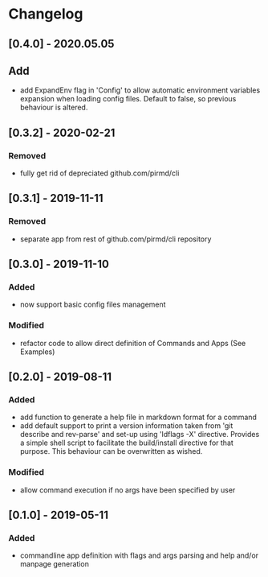 # Changelog

## [0.4.0] - 2020.05.05
## Add
- add ExpandEnv flag in 'Config' to allow automatic environment variables
  expansion when loading config files. Default to false, so previous behaviour
  is altered.

## [0.3.2] - 2020-02-21
### Removed
- fully get rid of depreciated github.com/pirmd/cli

## [0.3.1] - 2019-11-11
### Removed
- separate app from rest of github.com/pirmd/cli repository

## [0.3.0] - 2019-11-10
### Added
- now support basic config files management
### Modified
- refactor code to allow direct definition of Commands and Apps (See Examples)

## [0.2.0] - 2019-08-11
### Added
- add function to generate a help file in markdown format for a command 
- add default support to print a version information taken from 'git
  describe and rev-parse' and set-up using 'ldflags -X' directive. Provides a
  simple shell script to facilitate the build/install directive for that purpose.
  This behaviour can be overwritten as wished.
### Modified
- allow command execution if no args have been specified by user

## [0.1.0] - 2019-05-11
### Added
- commandline app definition with flags and args parsing and help and/or
  manpage generation
